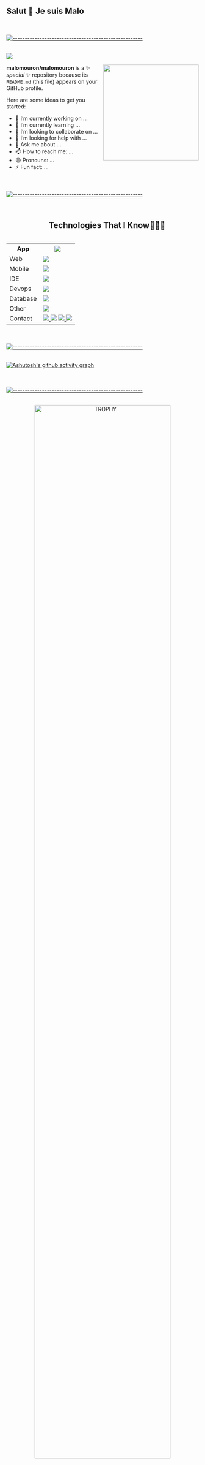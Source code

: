 ## Salut 👋 Je suis Malo

 <br>

[![-----------------------------------------------------](
https://raw.githubusercontent.com/andreasbm/readme/master/assets/lines/aqua.png)](https://github.com/malomouron?tab=repositories)

<br>

<img src="https://profile-counter.glitch.me/malomouron/count.svg">

<picture> <img align="right" src="https://github.com/7oSkaaa/7oSkaaa/blob/main/Images/Right_Side.gif?raw=true" width = 250px></picture>

**malomouron/malomouron** is a ✨ _special_ ✨ repository because its `README.md` (this file) appears on your GitHub profile.

Here are some ideas to get you started:

- 🔭 I’m currently working on ...
- 🌱 I’m currently learning ...
- 👯 I’m looking to collaborate on ...
- 🤔 I’m looking for help with ...
- 💬 Ask me about ...
- 📫 How to reach me: ...
- 😄 Pronouns: ...
- ⚡ Fun fact: ...




<br><br>
[![-----------------------------------------------------](
https://raw.githubusercontent.com/andreasbm/readme/master/assets/lines/aqua.png)](https://github.com/malomouron?tab=repositories)
<br><br>

<div id="user-content-toc">
  <ul align="center">
    <summary><h2 style="display: inline-block">Technologies That I Know👨🏻‍💻</h2></summary>
  </ul>
</div>


<p align="center">
  <table align="center">
    <tr>
      <th>App</th>
      <th><img src="https://skillicons.dev/icons?i=cs,cpp,dotnet,java,py,unity&perline=14" /></th>
    </tr>
    <tr>
      <td>Web</td>
      <td><img src="https://skillicons.dev/icons?i=php,html,js,css,angular,ts,nodejs,npm&perline=14" /></td>
    </tr>
    <tr>
      <td>Mobile</td>
      <td><img src="https://skillicons.dev/icons?i=flutter,react&perline=14" /></td>
    </tr>
    <tr>
      <td>IDE</td>
      <td><img src="https://skillicons.dev/icons?i=idea,rider,phpstorm,pycharm,clion,visualstudio,vscode&perline=14" /></td>
    </tr>
    <tr>
      <td>Devops</td>
      <td><img src="https://skillicons.dev/icons?i=docker,gradle&perline=14" /></td>
    </tr>
    <tr>
      <td>Database</td>
      <td><img src="https://skillicons.dev/icons?i=mysql,firebase&perline=14" /></td>
    </tr>
    <tr>
      <td>Other</td>
      <td><img src="https://skillicons.dev/icons?i=git,github,discord,notion,stackoverflow&perline=14" /></td>
    </tr>
    <tr>
      <td>Contact</td>
      <td>
       <a href="mailto:malo.mouron@gmail.com">
        <img src="https://skillicons.dev/icons?i=gmail&perline=14" />
       </a>
       <a>
        <img src="https://skillicons.dev/icons?i=instagram&perline=14" />
       </a>
       <a href="https://www.linkedin.com/in/malo-mouron-785984294/" target="_blank">
        <img src="https://skillicons.dev/icons?i=linkedin&perline=14" />
       </a>
       <a>
        <img src="https://skillicons.dev/icons?i=twitter&perline=14" />
       </a>
      </td>
    </tr>
  </table>
</p>









<br><br>
[![-----------------------------------------------------](
https://raw.githubusercontent.com/andreasbm/readme/master/assets/lines/aqua.png)](https://github.com/malomouron?tab=repositories)
<br><br>


[![Ashutosh's github activity graph](https://github-readme-activity-graph.vercel.app/graph?username=malomouron&bg_color=100f0f&color=4c5e9e&line=4c569e&point=403e41&area=true&hide_border=true)](https://github.com/ashutosh00710/github-readme-activity-graph)








<br><br>
[![-----------------------------------------------------](
https://raw.githubusercontent.com/andreasbm/readme/master/assets/lines/aqua.png)](https://github.com/malomouron?tab=repositories)
<br><br>


<div align=center>
      <img align="center" width=84% src="https://github-profile-trophy.vercel.app/?username=malomouron&theme=discord&row=1&column=7&margin-h=15&margin-w=5&no-bg=true" alt="TROPHY" />
</div>







<br><br>
[![-----------------------------------------------------](
https://raw.githubusercontent.com/andreasbm/readme/master/assets/lines/aqua.png)](https://github.com/malomouron?tab=repositories)
<br><br>


<div align="center">
  <a href="https://github.com/malomouron">
    <img height="180em" src="https://github-readme-stats.vercel.app/api/top-langs?username=malomouron&show_icons=true&locale=en&layout=compact&theme=tokyonight" alt="malomouron"/>
    <img height="180em" src="https://github-readme-stats.vercel.app/api?username=malomouron&show_icons=true&locale=en&layout=compact&theme=tokyonight" alt="malomouron"/>
  </a>
</div>
<p align="center">
  <a href="https://github.com/malomouron">
    <img src="https://github-readme-streak-stats.herokuapp.com/?user=malomouron&&theme=tokyonight" alt="malomouron" />
  </a>
</p>




